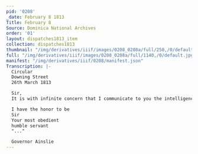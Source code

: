 ```yaml
---
pid: '0208'
_date: February 8 1813
Title: February 8
Source: Dominica National Archives
order: '01'
layout: dispatches1813_item
collection: dispatches1813
thumbnail: "/img/derivatives/iiif/images/0208_0208a/full/250,/0/default.jpg"
full: "/img/derivatives/iiif/images/0208_0208a/full/1140,/0/default.jpg"
manifest: "/img/derivatives/iiif/0208/manifest.json"
Transcription: |-
  Circular
  Downing Street
  26th March 1813

  Sir,
  It is with infinite concern that I communicate to you the intelligence of the "..." of the Royal Highness The Dutchess of Brunswick which melancholy "..."last between nine and ten o' clock in the evening to the great "..." of the Royal family.

  I have the honor to be
  Sir
  Your most obedient
  humble servant
  "..."

  Governor Ainslie
---
```

